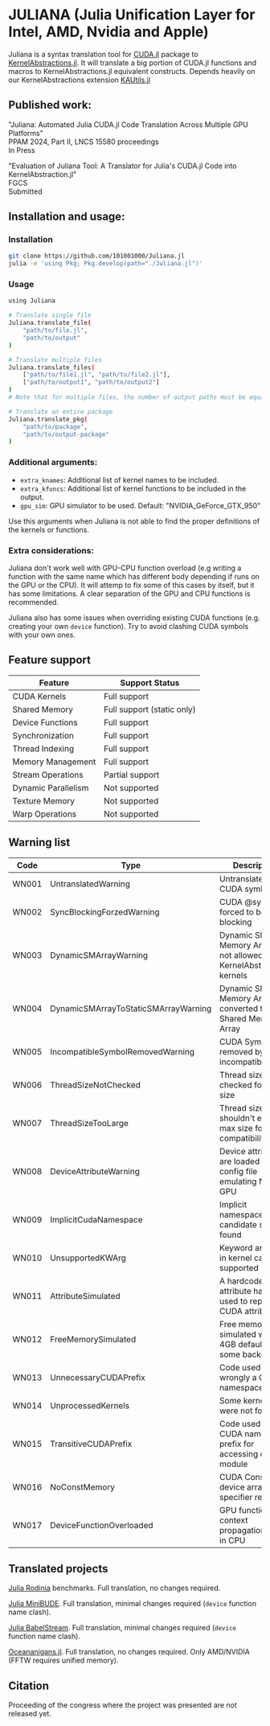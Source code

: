 # JULIANA (**J**ulia **U**nification **L**ayer for **I**ntel, **A**MD, **N**vidia and **A**pple)

Juliana is a syntax translation tool for [CUDA.jl](https://github.com/JuliaGPU/CUDA.jl) package to [KernelAbstractions.jl](https://github.com/JuliaGPU/KernelAbstractions.jl). It will translate a big portion of CUDA.jl functions and macros to KernelAbstractions.jl equivalent constructs. Depends heavily on our KernelAbstractions extension [KAUtils.jl](https://github.com/artecs-group/KAUtils.jl)

## Published work:
"Juliana: Automated Julia CUDA.jl Code Translation Across Multiple GPU Platforms" </br>
PPAM 2024, Part II, LNCS 15580 proceedings </br>
In Press </br>

"Evaluation of Juliana Tool:  A Translator for Julia's CUDA.jl Code into KernelAbstraction.jl" </br>
FGCS </br>
Submitted </br>

## Installation and usage:


### Installation
```bash
git clone https://github.com/101001000/Juliana.jl
julia -e 'using Pkg; Pkg.develop(path="./Juliana.jl")'
```


### Usage
```bash
using Juliana

# Translate single file
Juliana.translate_file(
    "path/to/file.jl",
    "path/to/output"
)

# Translate multiple files
Juliana.translate_files(
    ["path/to/file1.jl", "path/to/file2.jl"],
    ["path/to/output1", "path/to/output2"]
)
# Note that for multiple files, the number of output paths must be equal to the number of input files

# Translate an entire package
Juliana.translate_pkg(
    "path/to/package",
    "path/to/output-package"
)
```

### Additional arguments:
- `extra_knames`: Additional list of kernel names to be included.
- `extra_kfuncs`: Additional list of kernel functions to be included in the output.
- `gpu_sim`: GPU simulator to be used. Default: "NVIDIA_GeForce_GTX_950"

Use this arguments when Juliana is not able to find the proper definitions of the kernels or functions.

### Extra considerations:
Juliana don't work well with GPU-CPU function overload (e.g writing a function with the same name which has different body depending if runs on the GPU or the CPU). It will attemp to fix some of this cases by itself, but it has some limitations. A clear separation of the GPU and CPU functions is recommended.

Juliana also has some issues when overriding existing CUDA functions (e.g. creating your own `device` function). Try to avoid clashing CUDA symbols with your own ones.


## Feature support
| Feature | Support Status |
| ------- | ------------- |
| CUDA Kernels | Full support |
| Shared Memory | Full support (static only) |
| Device Functions | Full support |
| Synchronization | Full support |
| Thread Indexing | Full support |
| Memory Management | Full support |
| Stream Operations | Partial support |
| Dynamic Parallelism | Not supported |
| Texture Memory | Not supported |
| Warp Operations | Not supported |


## Warning list
| Code | Type | Description | Impact |
|------|------|-------------|---------|
| WN001 | UntranslatedWarning | Untranslated CUDA symbol | Non-critical |
| WN002 | SyncBlockingForzedWarning | CUDA @sync forced to be blocking | Performance impact |
| WN003 | DynamicSMArrayWarning | Dynamic Shared Memory Arrays not allowed inside KernelAbstractions kernels | Breaking |
| WN004 | DynamicSMArrayToStaticSMArrayWarning | Dynamic Shared Memory Array converted to Static Shared Memory Array | Requires const size |
| WN005 | IncompatibleSymbolRemovedWarning | CUDA Symbol removed by incompatibility | Breaking |
| WN006 | ThreadSizeNotChecked | Thread size not checked for max size | Performance risk |
| WN007 | ThreadSizeTooLarge | Thread size shouldn't exceed max size for compatibility | Compatibility risk |
| WN008 | DeviceAttributeWarning | Device attributes are loaded from a config file emulating Nvidia GPU | Simulation only |
| WN009 | ImplicitCudaNamespace | Implicit namespace candidate symbol found | Code conflict risk |
| WN010 | UnsupportedKWArg | Keyword argument in kernel call not supported | Breaking |
| WN011 | AttributeSimulated | A hardcoded attribute has been used to replace a CUDA attribute | Simulation only |
| WN012 | FreeMemorySimulated | Free memory simulated with 4GB default for some backends | Resource limitation |
| WN013 | UnnecessaryCUDAPrefix | Code used wrongly a CUDA namespace prefix | Code style |
| WN014 | UnprocessedKernels | Some kernels were not found | Breaking |
| WN015 | TransitiveCUDAPrefix | Code used a CUDA namespace prefix for accessing other module | Code style |
| WN016 | NoConstMemory | CUDA Const device array specifier removed | Performance impact |
| WN017 | DeviceFunctionOverloaded | GPU function with context propagation used in CPU | Potential conflict |

## Translated projects
[Julia Rodinia](https://github.com/JuliaParallel/rodinia) benchmarks. Full translation, no changes required.

[Julia MiniBUDE](https://github.com/UoB-HPC/miniBUDE/tree/main/src/julia/miniBUDE.jl). Full translation, minimal changes required (`device` function name clash).

[Julia BabelStream](https://github.com/UoB-HPC/BabelStream/tree/main/src/julia/JuliaStream.jl). Full translation, minimal changes required (`device` function name clash).

[Oceananigans.jl](https://github.com/CliMA/Oceananigans.jl). Full translation, no changes required. Only AMD/NVIDIA (FFTW requires unified memory).

## Citation
Proceeding of the congress where the project was presented are not released yet.
